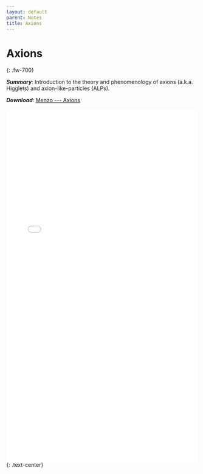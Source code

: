```yaml
---
layout: default
parent: Notes
title: Axions
---
```


# **Axions** 
{: .fw-700}

***Summary***: Introduction to the theory and phenomenology of axions (a.k.a. Higglets) and axion-like-particles (ALPs).

***Download***:  [Menzo --- Axions]

<iframe
	align="center"
	src="../pdfs/Menzo-Axions.pdf#toolbar=0"
	width="100%"
	height="928px"
	style="border:none"
  frameborder="0"
></iframe>
{: .text-center}

[Menzo --- Axions]: ../pdfs/Menzo-Axions.pdf
